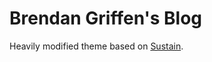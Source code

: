 
# Brendan Griffen's Blog

Heavily modified theme based on [Sustain](https://biomadeira.github.io/sustain).

